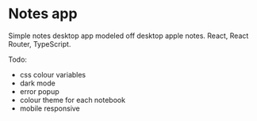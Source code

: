 # Notes app

Simple notes desktop app modeled off desktop apple notes.
React, React Router, TypeScript.

Todo:
- css colour variables
- dark mode
- error popup
- colour theme for each notebook
- mobile responsive
